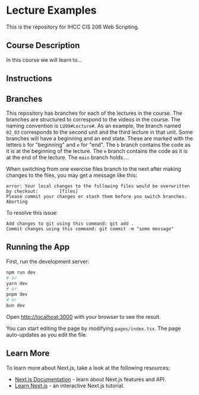 # Lecture Examples

This is the repository for IHCC CIS 206 Web Scripting.

## Course Description

In this course we will learn to...

## Instructions


## Branches

This repository has branches for each of the lectures in the course. The branches are structured to correspond to the videos in the course. The naming convention is `LU99#Lecture#`. As an example, the branch named `02_03` corresponds to the second unit and the third lecture in that unit. 
Some branches will have a beginning and an end state. These are marked with the letters `b` for "beginning" and `e` for "end". The `b` branch contains the code as it is at the beginning of the lecture. The `e` branch contains the code as it is at the end of the lecture. The `main` branch holds....

When switching from one exercise files branch to the next after making changes to the files, you may get a message like this:

```
error: Your local changes to the following files would be overwritten by checkout:        [files]
Please commit your changes or stash them before you switch branches.
Aborting
```

To resolve this issue:

```
Add changes to git using this command: git add .
Commit changes using this command: git commit -m "some message"
```

## Running the App

First, run the development server:

```bash
npm run dev
# or
yarn dev
# or
pnpm dev
# or
bun dev
```

Open [http://localhost:3000](http://localhost:3000) with your browser to see the result.

You can start editing the page by modifying `pages/index.tsx`. The page auto-updates as you edit the file.

## Learn More

To learn more about Next.js, take a look at the following resources:

- [Next.js Documentation](https://nextjs.org/docs) - learn about Next.js features and API.
- [Learn Next.js](https://nextjs.org/learn-pages-router) - an interactive Next.js tutorial.

